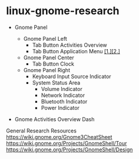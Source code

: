 # linux-gnome-research

* Gnome Panel
  *  Gnome Panel Left 
     * Tab Button Activities Overview 
     * Tab Button Application Menu [[1.]](https://wiki.gnome.org/Design/OS/AppMenu)[[2.]](https://wiki.gnome.org/HowDoI/ApplicationMenu)
  * Gnome Panel Center
     * Tab Button Clock
  * Gnome Panel Right
     * Keyboard Input Source Indicator
     * System Status Area 
       * Volume Indicator 
       * Network Indicator
       * Bluetooth Indicator
       * Power Indicator
       
* Gnome Activities Overview Dash 
  
General Research Resources  
https://wiki.gnome.org/Gnome3CheatSheet  
https://wiki.gnome.org/Projects/GnomeShell/Tour  
https://wiki.gnome.org/Projects/GnomeShell/Design
